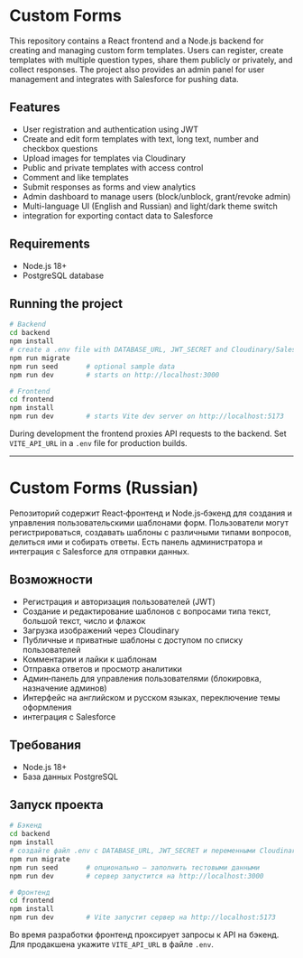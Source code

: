 # Custom Forms

This repository contains a React frontend and a Node.js backend for creating and managing custom form templates. Users can register, create templates with multiple question types, share them publicly or privately, and collect responses. The project also provides an admin panel for user management and integrates with Salesforce for pushing data.

## Features

- User registration and authentication using JWT
- Create and edit form templates with text, long text, number and checkbox questions
- Upload images for templates via Cloudinary
- Public and private templates with access control
- Comment and like templates
- Submit responses as forms and view analytics
- Admin dashboard to manage users (block/unblock, grant/revoke admin)
- Multi-language UI (English and Russian) and light/dark theme switch
-  integration for exporting contact data to Salesforce

## Requirements

- Node.js 18+
- PostgreSQL database

## Running the project

```bash
# Backend
cd backend
npm install
# create a .env file with DATABASE_URL, JWT_SECRET and Cloudinary/Salesforce variables
npm run migrate
npm run seed       # optional sample data
npm run dev        # starts on http://localhost:3000
```

```bash
# Frontend
cd frontend
npm install
npm run dev        # starts Vite dev server on http://localhost:5173
```

During development the frontend proxies API requests to the backend. Set `VITE_API_URL` in a `.env` file for production builds.

---

# Custom Forms (Russian)

Репозиторий содержит React‑фронтенд и Node.js‑бэкенд для создания и управления пользовательскими шаблонами форм. Пользователи могут регистрироваться, создавать шаблоны с различными типами вопросов, делиться ими и собирать ответы. Есть панель администратора и интеграция с Salesforce для отправки данных.

## Возможности

- Регистрация и авторизация пользователей (JWT)
- Создание и редактирование шаблонов с вопросами типа текст, большой текст, число и флажок
- Загрузка изображений через Cloudinary
- Публичные и приватные шаблоны с доступом по списку пользователей
- Комментарии и лайки к шаблонам
- Отправка ответов и просмотр аналитики
- Админ‑панель для управления пользователями (блокировка, назначение админов)
- Интерфейс на английском и русском языках, переключение темы оформления
-  интеграция с Salesforce

## Требования

- Node.js 18+
- База данных PostgreSQL

## Запуск проекта

```bash
# Бэкенд
cd backend
npm install
# создайте файл .env с DATABASE_URL, JWT_SECRET и переменными Cloudinary/Salesforce
npm run migrate
npm run seed       # опционально — заполнить тестовыми данными
npm run dev        # сервер запустится на http://localhost:3000
```

```bash
# Фронтенд
cd frontend
npm install
npm run dev        # Vite запустит сервер на http://localhost:5173
```

Во время разработки фронтенд проксирует запросы к API на бэкенд. Для продакшена укажите `VITE_API_URL` в файле `.env`.
